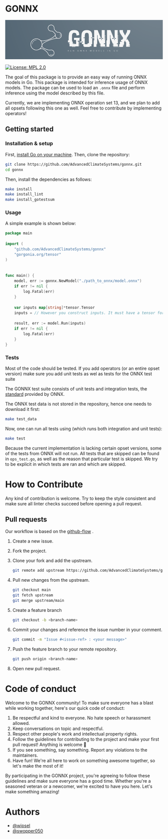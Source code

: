 # GONNX

![image info](./logo.png)

[![License: MPL 2.0](https://img.shields.io/badge/License-MPL_2.0-brightgreen.svg)](https://opensource.org/licenses/MPL-2.0)


The goal of this package is to provide an easy way of running ONNX models in Go. This package
is intended for inference usage of ONNX models. The package can be used to load an `.onnx` file
and perform inference using the model described by this file.  

Currently, we are implementing ONNX operation set 13, and we plan to add all opsets following this
one as well. Feel free to contribute by implementing operators!

## Getting started

### Installation & setup

First, [install Go on your machine](https://golang.org/doc/install).
Then, clone the repository:

```sh
git clone https://github.com/AdvancedClimateSystems/gonnx.git
cd gonnx
```

Then, install the dependencies as follows:
```sh
make install
make install_lint
make install_gotestsum
```

### Usage
A simple example is shown below:
```go
package main

import (
    "github.com/AdvancedClimateSystems/gonnx"
    "gorgonia.org/tensor"
)


func main() {
    model, err := gonnx.NewModel("./path_to_onnx/model.onnx")
    if err != nil {
        log.Fatal(err)
    }

    var inputs map[string]*tensor.Tensor
    inputs = // However you construct inputs. It must have a tensor for all inputs.

    result, err := model.Run(inputs)
    if err != nil {
        log.Fatal(err)
    }
}
```

### Tests
Most of the code should be tested. 
If you add operators (or an entire opset version) make sure you add unit tests as wel 
as tests for the ONNX test suite

The GONNX test suite consists of unit tests and integration tests, the
[standard](https://github.com/onnx/onnx/blob/master/docs/OnnxBackendTest.md)
provided by ONNX.

The ONNX test data is not stored in the repository, hence one needs to download it first:
```sh
make test_data
```

Now, one can run all tests using (which runs both integration and unit tests):
```sh
make test
```

Because the current implementation is lacking certain opset versions, some of the tests from
ONNX will not run. All tests that are skipped can be found in `ops_test.go`, as well as the
reason that particular test is skipped. We try to be explicit in which tests are ran and which
are skipped.


# How to Contribute
Any kind of contribution is welcome. Try to keep the style consistent and 
make sure all linter checks succeed before opening a pull request.


## Pull requests
Our workflow is based on the [github-flow](https://guides.github.com/introduction/flow/>) .

1. Create a new issue.
2. Fork the project.
3. Clone your fork and add the upstream.
    ```bash
    git remote add upstream https://github.com/AdvancedClimateSystems/gonnx.git
    ```

4. Pull new changes from the upstream.
    ```bash
    git checkout main
    git fetch upstream
    git merge upstream/main
    ```

5. Create a feature branch
    ```bash
    git checkout -b <branch-name>
    ```

6. Commit your changes and reference the issue number in your comment.
    ```bash
    git commit -m "Issue #<issue-ref> : <your message>"
    ```

7. Push the feature branch to your remote repository.
    ```bash
    git push origin <branch-name>
    ```

8. Open new pull request.


# Code of conduct
Welcome to the GONNX community! To make sure everyone has a blast while working together,
here's our quick code of conduct:

1. Be respectful and kind to everyone. No hate speech or harassment allowed.
2. Keep conversations on topic and respectful.
3. Respect other people's work and intellectual property rights.
4. Follow the guidelines for contributing to the project and make your first pull request! Anything is welcome :slightly_smiling_face:
5. If you see something, say something. Report any violations to the maintainers.
6. Have fun! We're all here to work on something awesome together, so let's make the most of it!

By participating in the GONNX project, you're agreeing to follow these guidelines and
make sure everyone has a good time. Whether you're a seasoned veteran or a newcomer,
we're excited to have you here. Let's make something amazing!

# Authors

- [@wipsel](https://www.github.com/wipsel)
- [@swopper050](https://www.github.com/swopper050)
